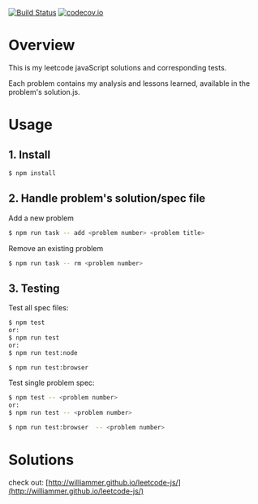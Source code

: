 [![Build Status](https://img.shields.io/travis/Williammer/leetcode-js.svg?branch=master)](https://travis-ci.org/Williammer/leetcode-js)
[![codecov.io](https://codecov.io/github/Williammer/leetcode/coverage.svg?branch=master)](https://codecov.io/gh/Williammer/leetcode)


# Overview

This is my leetcode javaScript solutions and corresponding tests.

Each problem contains my analysis and lessons learned, available in the problem's solution.js.


# Usage

## 1. Install
``` bash
$ npm install
```

## 2. Handle problem's solution/spec file
Add a new problem
``` bash
$ npm run task -- add <problem number> <problem title>
```
Remove an existing problem
``` bash
$ npm run task -- rm <problem number>
```

## 3. Testing
Test all spec files:
``` bash
$ npm test
or:
$ npm run test
or:
$ npm run test:node
```
``` bash
$ npm run test:browser
```

Test single problem spec:
``` bash
$ npm test -- <problem number>
or:
$ npm run test -- <problem number>
```
``` bash
$ npm run test:browser  -- <problem number>
```


# Solutions
check out: [http://williammer.github.io/leetcode-js/](http://williammer.github.io/leetcode-js/)